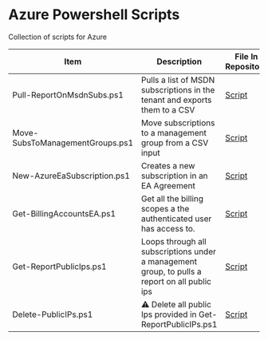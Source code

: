 # Azure Powershell Scripts

Collection of scripts for Azure

| Item                            | Description                                                                                   | File In Repository                                     |
| ------------------------------- | --------------------------------------------------------------------------------------------- | ------------------------------------------------------ |
| Pull-ReportOnMsdnSubs.ps1       | Pulls a list of MSDN subscriptions in the tenant and exports them to a CSV                    | [Script](/az-subscription/Pull-ReportOnMsdnSubs.ps1)   |
| Move-SubsToManagementGroups.ps1 | Move subscriptions to a management group from a CSV input                                     | [Script](/az-subscription/Pull-ReportOnMsdnSubs.ps1)   |
| New-AzureEaSubscription.ps1     | Creates a new subscription in an EA Agreement                                                 | [Script](/az-subscription/New-AzureEaSubscription.ps1) |
| Get-BillingAccountsEA.ps1       | Get all the billing scopes a the authenticated user has access to.                            | [Script](/az-subscription/Get-BillingAccountsEA.ps1)   |
| Get-ReportPublicIps.ps1         | Loops through all subscriptions under a management group, to pulls a report on all public ips | [Script](/az-publicIp/Get-ReportPublicIps.ps1)         |
| Delete-PublicIPs.ps1            | :warning: Delete all public Ips provided in Get-ReportPublicIPs.ps1                           | [Script](/az-publicIp/Delete-PublicIPs.ps1)            |
